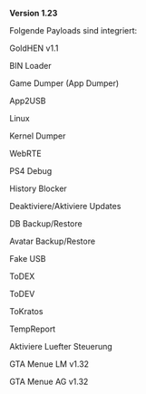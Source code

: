 **Version 1.23**

Folgende Payloads sind integriert:

GoldHEN v1.1

BIN Loader

Game Dumper (App Dumper)

App2USB

Linux

Kernel Dumper

WebRTE

PS4 Debug

History Blocker

Deaktiviere/Aktiviere Updates

DB Backup/Restore

Avatar Backup/Restore

Fake USB

ToDEX

ToDEV

ToKratos

TempReport

Aktiviere Luefter Steuerung

GTA Menue LM v1.32

GTA Menue AG v1.32
